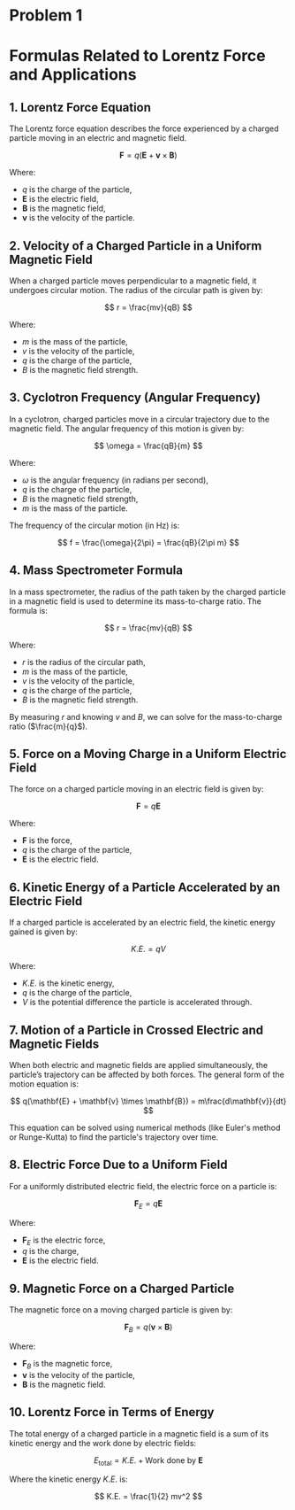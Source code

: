 # Problem 1

# Formulas Related to Lorentz Force and Applications

## 1. Lorentz Force Equation

The Lorentz force equation describes the force experienced by a charged particle moving in an electric and magnetic field.

$$
\mathbf{F} = q(\mathbf{E} + \mathbf{v} \times \mathbf{B})
$$

Where:
- $q$ is the charge of the particle,
- $\mathbf{E}$ is the electric field,
- $\mathbf{B}$ is the magnetic field,
- $\mathbf{v}$ is the velocity of the particle.

## 2. Velocity of a Charged Particle in a Uniform Magnetic Field

When a charged particle moves perpendicular to a magnetic field, it undergoes circular motion. The radius of the circular path is given by:

$$
r = \frac{mv}{qB}
$$

Where:
- $m$ is the mass of the particle,
- $v$ is the velocity of the particle,
- $q$ is the charge of the particle,
- $B$ is the magnetic field strength.

## 3. Cyclotron Frequency (Angular Frequency)

In a cyclotron, charged particles move in a circular trajectory due to the magnetic field. The angular frequency of this motion is given by:

$$
\omega = \frac{qB}{m}
$$

Where:
- $\omega$ is the angular frequency (in radians per second),
- $q$ is the charge of the particle,
- $B$ is the magnetic field strength,
- $m$ is the mass of the particle.

The frequency of the circular motion (in Hz) is:

$$
f = \frac{\omega}{2\pi} = \frac{qB}{2\pi m}
$$

## 4. Mass Spectrometer Formula

In a mass spectrometer, the radius of the path taken by the charged particle in a magnetic field is used to determine its mass-to-charge ratio. The formula is:

$$
r = \frac{mv}{qB}
$$

Where:
- $r$ is the radius of the circular path,
- $m$ is the mass of the particle,
- $v$ is the velocity of the particle,
- $q$ is the charge of the particle,
- $B$ is the magnetic field strength.

By measuring $r$ and knowing $v$ and $B$, we can solve for the mass-to-charge ratio ($\frac{m}{q}$).

## 5. Force on a Moving Charge in a Uniform Electric Field

The force on a charged particle moving in an electric field is given by:

$$
\mathbf{F} = q\mathbf{E}
$$

Where:
- $\mathbf{F}$ is the force,
- $q$ is the charge of the particle,
- $\mathbf{E}$ is the electric field.

## 6. Kinetic Energy of a Particle Accelerated by an Electric Field

If a charged particle is accelerated by an electric field, the kinetic energy gained is given by:

$$
K.E. = qV
$$

Where:
- $K.E.$ is the kinetic energy,
- $q$ is the charge of the particle,
- $V$ is the potential difference the particle is accelerated through.

## 7. Motion of a Particle in Crossed Electric and Magnetic Fields

When both electric and magnetic fields are applied simultaneously, the particle’s trajectory can be affected by both forces. The general form of the motion equation is:

$$
q(\mathbf{E} + \mathbf{v} \times \mathbf{B}) = m\frac{d\mathbf{v}}{dt}
$$

This equation can be solved using numerical methods (like Euler's method or Runge-Kutta) to find the particle's trajectory over time.

## 8. Electric Force Due to a Uniform Field

For a uniformly distributed electric field, the electric force on a particle is:

$$
\mathbf{F}_E = q\mathbf{E}
$$

Where:
- $\mathbf{F}_E$ is the electric force,
- $q$ is the charge,
- $\mathbf{E}$ is the electric field.

## 9. Magnetic Force on a Charged Particle

The magnetic force on a moving charged particle is given by:

$$
\mathbf{F}_B = q(\mathbf{v} \times \mathbf{B})
$$

Where:
- $\mathbf{F}_B$ is the magnetic force,
- $\mathbf{v}$ is the velocity of the particle,
- $\mathbf{B}$ is the magnetic field.

## 10. Lorentz Force in Terms of Energy

The total energy of a charged particle in a magnetic field is a sum of its kinetic energy and the work done by electric fields:

$$
E_{\text{total}} = K.E. + \text{Work done by } \mathbf{E}
$$

Where the kinetic energy $K.E.$ is:

$$
K.E. = \frac{1}{2} mv^2
$$



